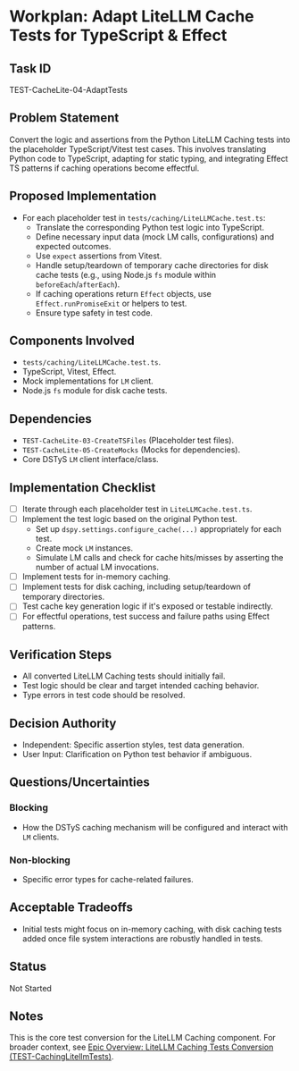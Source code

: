 # Workplan: Adapt LiteLLM Cache Tests for TypeScript & Effect

## Task ID
TEST-CacheLite-04-AdaptTests

## Problem Statement
Convert the logic and assertions from the Python LiteLLM Caching tests into the placeholder TypeScript/Vitest test cases. This involves translating Python code to TypeScript, adapting for static typing, and integrating Effect TS patterns if caching operations become effectful.

## Proposed Implementation
- For each placeholder test in `tests/caching/LiteLLMCache.test.ts`:
    - Translate the corresponding Python test logic into TypeScript.
    - Define necessary input data (mock LM calls, configurations) and expected outcomes.
    - Use `expect` assertions from Vitest.
    - Handle setup/teardown of temporary cache directories for disk cache tests (e.g., using Node.js `fs` module within `beforeEach`/`afterEach`).
    - If caching operations return `Effect` objects, use `Effect.runPromiseExit` or helpers to test.
    - Ensure type safety in test code.

## Components Involved
- `tests/caching/LiteLLMCache.test.ts`.
- TypeScript, Vitest, Effect.
- Mock implementations for `LM` client.
- Node.js `fs` module for disk cache tests.

## Dependencies
- `TEST-CacheLite-03-CreateTSFiles` (Placeholder test files).
- `TEST-CacheLite-05-CreateMocks` (Mocks for dependencies).
- Core DSTyS `LM` client interface/class.

## Implementation Checklist
- [ ] Iterate through each placeholder test in `LiteLLMCache.test.ts`.
- [ ] Implement the test logic based on the original Python test.
    - Set up `dspy.settings.configure_cache(...)` appropriately for each test.
    - Create mock `LM` instances.
    - Simulate LM calls and check for cache hits/misses by asserting the number of actual LM invocations.
- [ ] Implement tests for in-memory caching.
- [ ] Implement tests for disk caching, including setup/teardown of temporary directories.
- [ ] Test cache key generation logic if it's exposed or testable indirectly.
- [ ] For effectful operations, test success and failure paths using Effect patterns.

## Verification Steps
- All converted LiteLLM Caching tests should initially fail.
- Test logic should be clear and target intended caching behavior.
- Type errors in test code should be resolved.

## Decision Authority
- Independent: Specific assertion styles, test data generation.
- User Input: Clarification on Python test behavior if ambiguous.

## Questions/Uncertainties
### Blocking
- How the DSTyS caching mechanism will be configured and interact with `LM` clients.

### Non-blocking
- Specific error types for cache-related failures.

## Acceptable Tradeoffs
- Initial tests might focus on in-memory caching, with disk caching tests added once file system interactions are robustly handled in tests.

## Status
Not Started

## Notes
This is the core test conversion for the LiteLLM Caching component.
For broader context, see [Epic Overview: LiteLLM Caching Tests Conversion (TEST-CachingLitellmTests)](../../docs/planning/workplans/TEST-CachingLitellmTests.md).